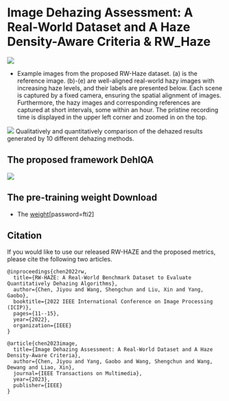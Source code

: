 # Image Dehazing Assessment: A Real-World Dataset and A Haze Density-Aware Criteria & RW_Haze
<img src=https://github.com/jiyouchen103/RW_Haze/blob/main/paper/2.png >

* Example images from the proposed RW-Haze dataset. (a) is the reference image. (b)-(e) are well-aligned real-world hazy images with increasing haze levels, and their labels are presented below. Each scene is captured by a fixed camera, ensuring the spatial alignment of images. Furthermore, the hazy images and corresponding references are captured at short intervals, some within an hour. The pristine recording time is displayed in the upper left corner and zoomed in on the top.

<img src=https://github.com/jiyouchen103/RW_Haze/blob/main/paper/1.png >
Qualitatively and quantitatively comparison of the dehazed results generated by 10 different dehazing methods.


## The proposed framework DehIQA
<img src=https://github.com/jiyouchen103/RW_Haze/blob/main/paper/3.png >


## The pre-training weight Download
* The [weight](https://pan.baidu.com/s/1p1dX4S3gpuWZcWgvLPOqtA)[password=fti2]

## Citation
If you would like to use our released RW-HAZE and the proposed metrics, please cite the following two articles.

    @inproceedings{chen2022rw,
      title={RW-HAZE: A Real-World Benchmark Dataset to Evaluate Quantitatively Dehazing Algorithms},
      author={Chen, Jiyou and Wang, Shengchun and Liu, Xin and Yang, Gaobo},
      booktitle={2022 IEEE International Conference on Image Processing (ICIP)},
      pages={11--15},
      year={2022},
      organization={IEEE}
    }
    
    @article{chen2023image,
      title={Image Dehazing Assessment: A Real-World Dataset and A Haze Density-Aware Criteria},
      author={Chen, Jiyou and Yang, Gaobo and Wang, Shengchun and Wang, Dewang and Liao, Xin},
      journal={IEEE Transactions on Multimedia},
      year={2023},
      publisher={IEEE}
    }
